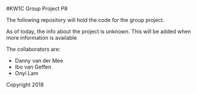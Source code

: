 #KW1C Group Project P8

The following repository will hold the code for the group project.

As of today, the info about the project is unknown. This will be added when more information is available

The collaborators are:
- Danny van der Mee
- Ibo van Geffen
- Onyi Lam

Copyright 2018